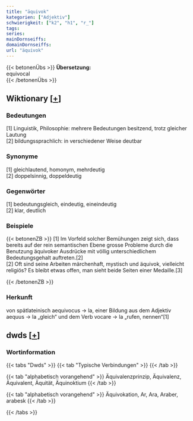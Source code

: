 ```yaml
---
title: "äquivok"
kategorien: ["Adjektiv"]
schwierigkeit: ["k2", "h1", "r_"]
tags:
series:
mainDornseiffs:
domainDornseiffs:
url: "äquivok"
---
```


{{< betonenÜbs >}}
**Übersetzung:**  
equivocal  
{{< /betonenÜbs >}}

## Wiktionary [[+](https://de.wiktionary.org/wiki/äquivok)]

### Bedeutungen
[1] Linguistik, Philosophie: mehrere Bedeutungen besitzend, trotz gleicher Lautung  
[2] bildungssprachlich: in verschiedener Weise deutbar  

### Synonyme
[1] gleichlautend, homonym, mehrdeutig  
[2] doppelsinnig, doppeldeutig  

### Gegenwörter
[1] bedeutungsgleich, eindeutig, eineindeutig  
[2] klar, deutlich  

### Beispiele
{{< betonenZB >}}
[1] Im Vorfeld solcher Bemühungen zeigt sich, dass bereits auf der rein semantischen Ebene grosse Probleme durch die Benutzung äquivoker Ausdrücke mit völlig unterschiedlichem Bedeutungsgehalt auftreten.[2]  
[2] Oft sind seine Arbeiten märchenhaft, mystisch und äquivok, vielleicht religiös? Es bleibt etwas offen, man sieht beide Seiten einer Medaille.[3]  

{{< /betonenZB >}}
### Herkunft
von spätlateinisch aequivocus → la, einer Bildung aus dem Adjektiv aequus → la „gleich“ und dem Verb vocare → la „rufen, nennen“[1]  



## dwds [[+](https://www.dwds.de/wb/äquivok)]

### Wortinformation
{{< tabs "Dwds" >}}
{{< tab "Typische Verbindungen" >}}
{{< /tab >}}

{{< tab "alphabetisch vorangehend" >}}
Äquivalenzprinzip, Äquivalenz, Äquivalent, Äquität, Äquinoktium
{{< /tab >}}

{{< tab "alphabetisch vorangehend" >}}
Äquivokation, Ar, Ara, Araber, arabesk
{{< /tab >}}

{{< /tabs >}}

